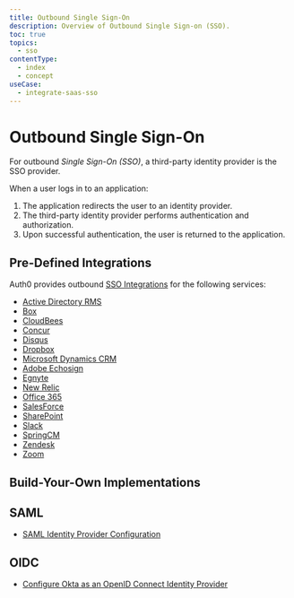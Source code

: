 ```yaml
---
title: Outbound Single Sign-On
description: Overview of Outbound Single Sign-on (SSO).
toc: true
topics:
  - sso
contentType:
  - index
  - concept
useCase:
  - integrate-saas-sso
---
```


# Outbound Single Sign-On

For outbound <dfn data-key="single-sign-on">Single Sign-On (SSO)</dfn>, a third-party identity provider is the SSO provider. 

When a user logs in to an application:

1. The application redirects the user to an identity provider.
2. The third-party identity provider performs authentication and authorization.
3. Upon successful authentication, the user is returned to the application.

## Pre-Defined Integrations

Auth0 provides outbound [SSO Integrations](/integrations/sso) for the following services:

- [Active Directory RMS](/integrations/sso/ad-rms)
- [Box](/integrations/sso/box)
- [CloudBees](/integrations/sso/cloudbees)
- [Concur](/integrations/sso/concur)
- [Disqus](/integrations/sso/disqus)
- [Dropbox](/integrations/sso/dropbox)
- [Microsoft Dynamics CRM](/integrations/sso/dynamics-crm)
- [Adobe Echosign](/integrations/sso/echosign)
- [Egnyte](/integrations/sso/egnyte)
- [New Relic](/integrations/sso/new-relic)
- [Office 365](/integrations/sso/office-365)
- [SalesForce](/integrations/sso/salesforce)
- [SharePoint](/integrations/sso/sharepoint)
- [Slack](/integrations/sso/slack)
- [SpringCM](/integrations/sso/springcm)
- [Zendesk](/integrations/sso/zendesk)
- [Zoom](/integrations/sso/zoom)

## Build-Your-Own Implementations

## SAML

* [SAML Identity Provider Configuration](/protocols/saml/samlp)

## OIDC

* [Configure Okta as an OpenID Connect Identity Provider](/protocols/oidc/identity-providers/okta)

